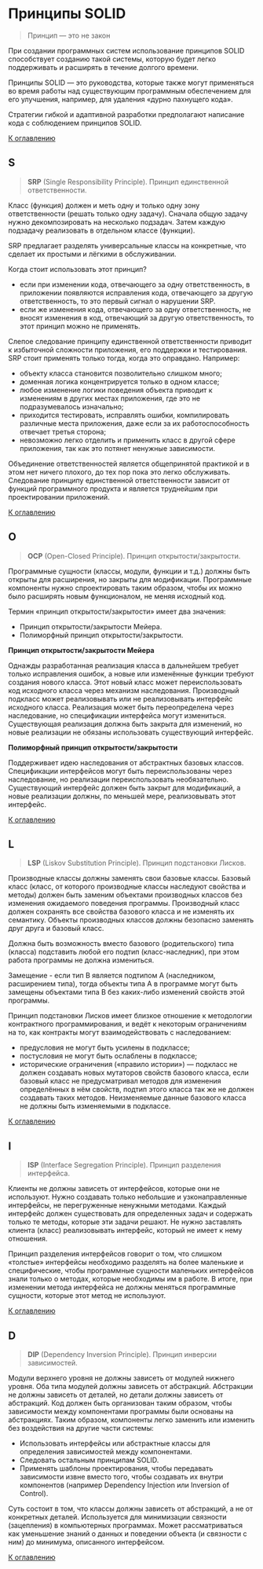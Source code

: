 # Принципы SOLID

> Принцип — это не закон

При создании программных систем использование принципов SOLID способствует созданию такой системы, которую будет легко поддерживать и расширять в течение долгого времени.

Принципы SOLID — это руководства, которые также могут применяться во время работы над существующим программным обеспечением для его улучшения, например, для удаления «дурно пахнущего кода».

Стратегии гибкой и адаптивной разработки предполагают написание кода с соблюдением принципов SOLID.

[К оглавлению](../README.md)

## S
> **SRP** (Single Responsibility Principle). Принцип единственной ответственности.

Класс (функция) должен и меть одну и только одну зону ответственности (решать только одну задачу). Сначала общую задачу нужно декомпозировать на несколько подзадач. Затем каждую подзадачу реализовать в отдельном классе (функции).

SRP предлагает разделять универсальные классы на конкретные, что сделает их простыми и лёгкими в обслуживании.

Когда стоит использовать этот принцип? 
- если при изменении кода, отвечающего за одну ответственность, в приложении появляются исправления кода, отвечающего за другую ответственность, то это первый сигнал о нарушении SRP.
- если же изменения кода, отвечающего за одну ответственность, не вносят изменения в код, отвечающий за другую ответственность, то этот принцип можно не применять.

Слепое следование принципу единственной ответственности приводит к избыточной сложности приложения, его поддержки и тестирования. SRP стоит применять только тогда, когда это оправдано. Например:
- объекту класса становится позволительно слишком много;
- доменная логика концентрируется только в одном классе;
- любое изменение логики поведения объекта приводит к изменениям в других местах приложения, где это не подразумевалось изначально;
- приходится тестировать, исправлять ошибки, компилировать различные места приложения, даже если за их работоспособность отвечает третья сторона;
- невозможно легко отделить и применить класс в другой сфере приложения, так как это потянет ненужные зависимости.

Объединение ответственностей является общепринятой практикой и в этом нет ничего плохого, до тех пор пока это легко обслуживать. Следование принципу единственной ответственности зависит от функций программного продукта и является труднейшим при проектировании приложений.

[К оглавлению](../README.md)

## O
> **OCP** (Open-Closed Principle). Принцип открытости/закрытости.

Программные сущности (классы, модули, функции и т.д.) должны быть открыты для расширения, но закрыты для модификации. Программные компоненты нужно спроектировать таким образом, чтобы их можно было расширять новым функционалом, не меняя исходный код.

Термин «принцип открытости/закрытости» имеет два значения:
- Принцип открытости/закрытости Мейера.
- Полиморфный принцип открытости/закрытости.

**Принцип открытости/закрытости Мейера**

Однажды разработанная реализация класса в дальнейшем требует только исправления ошибок, а новые или изменённые функции требуют создания нового класса. Этот новый класс может переиспользовать код исходного класса через механизм наследования. Производный подкласс может реализовывать или не реализовывать интерфейс исходного класса. Реализация может быть переопределена через наследование, но спецификации интерфейса могут измениться. Существующая реализация должна быть закрыта для изменений, но новые реализации не обязаны использовать существующий интерфейс.

**Полиморфный принцип открытости/закрытости**

Поддерживает идею наследования от абстрактных базовых классов. Спецификации интерфейсов могут быть переиспользованы через наследование, но реализации переиспользовать необязательно. Существующий интерфейс должен быть закрыт для модификаций, а новые реализации должны, по меньшей мере, реализовывать этот интерфейс.

[К оглавлению](../README.md)

## L
> **LSP** (Liskov Substitution Principle). Принцип подстановки Лисков.

Производные классы должны заменять свои базовые классы. Базовый класс (класс, от которого производные классы наследуют свойства и методы) должен быть заменим объектами производных классов без изменения ожидаемого поведения программы. Производный класс должен сохранять все свойства базового класса и не изменять их семантику. Объекты производных классов должны безопасно заменять друг друга и базовый класс.

Должна быть возможность вместо базового (родительского) типа (класса) подставить любой его подтип (класс-наследник), при этом работа программы не должна измениться.

Замещение - если тип В является подтипом А (наследником, расширением типа), тогда объекты типа А в программе могут быть замещены объектами типа В без каких-либо изменений свойств этой программы.

Принцип подстановки Лисков имеет близкое отношение к методологии контрактного программирования, и ведёт к некоторым ограничениям на то, как контракты могут взаимодействовать с наследованием:
- предусловия не могут быть усилены в подклассе;
- постусловия не могут быть ослаблены в подклассе;
- исторические ограничения («правило истории») — подкласс не должен создавать новых мутаторов свойств базового класса, если базовый класс не предусматривал методов для изменения определённых в нём свойств, подтип этого класса так же не должен создавать таких методов. Неизменяемые данные базового класса не должны быть изменяемыми в подклассе.

[К оглавлению](../README.md)

## I
> **ISP** (Interface Segregation Principle). Принцип разделения интерфейса.

Клиенты не должны зависеть от интерфейсов, которые они не используют. Нужно создавать только небольшие и узконаправленные интерфейсы, не перегруженные ненужными методами. Каждый интерфейс должен существовать для определенных задач и содержать только те методы, которые эти задачи решают. Не нужно заставлять клиента (класс) реализовывать интерфейс, который не имеет к нему отношения.

Принцип разделения интерфейсов говорит о том, что слишком «толстые» интерфейсы необходимо разделять на более маленькие и специфические, чтобы программные сущности маленьких интерфейсов знали только о методах, которые необходимы им в работе. В итоге, при изменении метода интерфейса не должны меняться программные сущности, которые этот метод не используют.

[К оглавлению](../README.md)

## D
> **DIP** (Dependency Inversion Principle). Принцип инверсии зависимостей.

Модули верхнего уровня не должны зависеть от модулей нижнего уровня. Оба типа модулей должны зависеть от абстракций. Абстракции не должны зависеть от деталей, но детали должны зависеть от абстракций. Код должен быть организован таким образом, чтобы зависимости между компонентами программы были основаны на абстракциях. Таким образом, компоненты легко заменить или изменить без воздействия на другие части системы:
- Использовать интерфейсы или абстрактные классы для определения зависимостей между компонентами.
- Следовать остальным принципам SOLID.
- Применять шаблоны проектирования, чтобы передавать зависимости извне вместо того, чтобы создавать их внутри компонентов (например Dependency Injection или Inversion of Control).

Суть состоит в том, что классы должны зависеть от абстракций, а не от конкретных деталей. Используется для минимизации связности (зацепления) в компьютерных программах. Может рассматриваться как уменьшение знаний о данных и поведении объекта (и связности с ним) до минимума, описанного интерфейсом.

[К оглавлению](../README.md)
